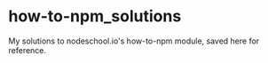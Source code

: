 # how-to-npm_solutions
My solutions to nodeschool.io's how-to-npm module, saved here for reference.
